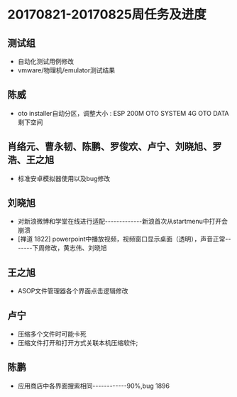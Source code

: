 # 20170821-20170825周任务及进度

## 测试组
- 自动化测试用例修改
- vmware/物理机/emulator测试结果

## 陈威
- oto installer自动分区，调整大小 : ESP 200M   OTO SYSTEM 4G   OTO DATA 剩下空间

## 肖络元、曹永韧、陈鹏、罗俊欢、卢宁、刘晓旭、罗浩、王之旭
- 标准安卓模拟器使用以及bug修改

## 刘晓旭
- 对新浪微博和学堂在线进行适配-------------新浪首次从startmenu中打开会崩溃
- [禅道 1822] powerpoint中播放视频，视频窗口显示桌面（透明），声音正常-------下周修改，黄志伟、刘晓旭

## 王之旭
- ASOP文件管理器各个界面点击逻辑修改

## 卢宁
- 压缩多个文件时可能卡死
- 压缩文件打开和打开方式关联本机压缩软件;

## 陈鹏
- 应用商店中各界面搜索相同------------90%,bug 1896
